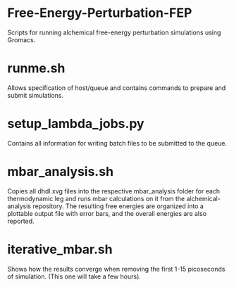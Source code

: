 # Free-Energy-Perturbation-FEP
Scripts for running alchemical free-energy perturbation simulations using Gromacs.

# runme.sh
Allows specification of host/queue and contains commands to prepare and submit simulations.

# setup_lambda_jobs.py
Contains all information for writing batch files to be submitted to the queue.

# mbar_analysis.sh
Copies all dhdl.xvg files into the respective mbar_analysis folder for each thermodynamic leg and runs mbar calculations on it from the alchemical-analysis repository. The resulting free energies are organized into a plottable output file with error bars, and the overall energies are also reported.

# iterative_mbar.sh
Shows how the results converge when removing the first 1-15 picoseconds of simulation. (This one will take a few hours).
